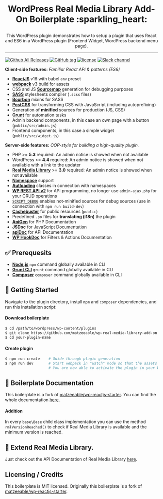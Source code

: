 <h1><p align="center">WordPress Real Media Library Add-On Boilerplate :sparkling_heart:</p></h1>
<p align="center">This WordPress plugin demonstrates how to setup a plugin that uses React and ES6 in a WordPress plugin (Frontend Widget, WordPress backend menu page).</p>

---

[![Github All Releases](https://img.shields.io/github/downloads/matzeeable/wp-real-media-library-add-on/total.svg?colorB=green)](https://github.com/matzeeable/wp-real-media-library-add-on) 
[![GitHub tag](https://img.shields.io/github/tag/matzeeable/wp-real-media-library-add-on.svg?colorB=green)](https://github.com/matzeeable/wp-real-media-library-add-on) 
[![license](https://img.shields.io/github/license/matzeeable/wp-real-media-library-add-on.svg?colorB=green)](https://github.com/matzeeable/wp-real-media-library-add-on/blob/master/LICENSE) 
[![Slack channel](https://img.shields.io/badge/Slack-join-green.svg)](https://matthiasweb.signup.team/)

**Client-side features:** _Familiar React API & patterns (ES6)_
* [**ReactJS**](https://reactjs.org/) v16 with babel `env` preset
* [**webpack**](https://webpack.js.org/) v3 build for assets
* CSS and JS [**Sourcemap**](https://www.html5rocks.com/en/tutorials/developertools/sourcemaps/) generation for debugging purposes
* [**SASS**](http://sass-lang.com/) stylesheets compiler (`.scss` files)
* [**Bourbon**](http://bourbon.io/) mixins for SASS
* [**PostCSS**](http://postcss.org/) for transforming CSS with JavaScript (including autoprefixing)
* Generation of **minified** sources for production (JS, CSS)
* [**Grunt**](https://gruntjs.com/) for automation tasks
* Admin backend components, in this case an own page with a button (`public/src/admin.js`)
* Frontend components, in this case a simple widget (`public/src/widget.js`)

**Server-side features:** _OOP-style for building a high-quality plugin._
* PHP >= **5.3** required: An admin notice is showed when not available
* WordPress >= **4.4** required: An admin notice is showed when not available with a link to the updater
* [**Real Media Library**](https://matthias-web.com/wordpress/real-media-library) >= **3.0** required: An admin notice is showed when not available
* [**Namespace**](http://php.net/manual/en/language.namespaces.rationale.php) support
* [**Autloading**](http://php.net/manual/en/language.oop5.autoload.php) classes in connection with namespaces
* [**WP REST API v2**](http://v2.wp-api.org/) for API programming, no longer use `admin-ajax.php` for your CRUD operations
* [`SCRIPT_DEBUG`](https://codex.wordpress.org/Debugging_in_WordPress#SCRIPT_DEBUG) enables not-minified sources for debug sources (use in connection with `npm run build-dev`)
* [**Cachebuster**](http://www.adopsinsider.com/ad-ops-basics/what-is-a-cache-buster-and-how-does-it-work/) for public resources (`public`)
* Predefined `.po` files for **translating (i18n)** the plugin
* [**ApiGen**](https://github.com/ApiGen/ApiGen) for PHP Documentation
* [**JSDoc**](http://usejsdoc.org/) for JavaScript Documentation
* [**apiDoc**](http://apidocjs.com//) for API Documentation
* [**WP HookDoc**](https://github.com/matzeeable/wp-hookdoc) for Filters & Actions Documentation

## :white_check_mark: Prerequesits
* [**Node.js**](https://nodejs.org/) `npm` command globally available in CLI
* [**Grunt CLI**](https://gruntjs.com/using-the-cli) `grunt` command globally available in CLI
* [**Composer**](https://getcomposer.org/) `composer` command globally available in CLI

## :mountain_bicyclist: Getting Started

Navigate to the plugin directory, install `npm` and `composer` dependencies, and run this installation script:

#### Download boilerplate
```sh
$ cd /path/to/wordpress/wp-content/plugins
$ git clone https://github.com/matzeeable/wp-real-media-library-add-on.git ./your-plugin-name
$ cd your-plugin-name
```

#### Create plugin
```sh
$ npm run create    # Guide through plugin generation
$ npm run dev       # Start webpack in "watch" mode so that the assets are automatically compiled when a file changes
                    # You are now able to activate the plugin in your WordPress backend
```

## :book: Boilerplate Documentation
This boilerplate is a fork of [matzeeable/wp-reactjs-starter](https://github.com/matzeeable/wp-reactjs-starter). You can find the whole documentation [here](https://github.com/matzeeable/wp-reactjs-starter/blob/master/README.md).

#### Addition
In every `base\Base` child class implementation you can use the method `rmlVersionReached()` to check if Real Media Library is available and the minimum version is reached.

## :electric_plug: Extend Real Media Library.
Just check out the API Documentation of Real Media Library [here](https://matthias-web.com/wordpress/real-media-library/documentation/).

## Licensing / Credits
This boilerplate is MIT licensed. Originally this boilerplate is a fork of [matzeeable/wp-reactjs-starter](https://github.com/matzeeable/wp-reactjs-starter).